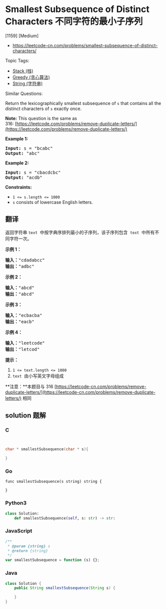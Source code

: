 # Smallest Subsequence of Distinct Characters 不同字符的最小子序列

[1159] [Medium]

- https://leetcode-cn.com/problems/smallest-subsequence-of-distinct-characters/

Topic Tags:

- [Stack (栈)](https://leetcode-cn.com/tag/stack/)
- [Greedy (贪心算法)](https://leetcode-cn.com/tag/greedy/)
- [String (字符串)](https://leetcode-cn.com/tag/string/)

Similar Questions:

Return the lexicographically smallest subsequence of `s` that contains all the distinct characters of `s` exactly once.

**Note:** This question is the same as 316: [https://leetcode.com/problems/remove-duplicate-letters/](https://leetcode.com/problems/remove-duplicate-letters/)

**Example 1:**

<pre><strong>Input:</strong> s = "bcabc"
<strong>Output:</strong> "abc"
</pre>

**Example 2:**

<pre><strong>Input:</strong> s = "cbacdcbc"
<strong>Output:</strong> "acdb"
</pre>

**Constraints:**

- `1 <= s.length <= 1000`
- `s` consists of lowercase English letters.

## 翻译

返回字符串 `text`  中按字典序排列最小的子序列，该子序列包含  `text`  中所有不同字符一次。

**示例 1：**

<pre><strong>输入：</strong>"cdadabcc"
<strong>输出：</strong>"adbc"
</pre>

**示例 2：**

<pre><strong>输入：</strong>"abcd"
<strong>输出：</strong>"abcd"
</pre>

**示例 3：**

<pre><strong>输入：</strong>"ecbacba"
<strong>输出：</strong>"eacb"
</pre>

**示例 4：**

<pre><strong>输入：</strong>"leetcode"
<strong>输出：</strong>"letcod"
</pre>

**提示：**

1.  `1 <= text.length <= 1000`
2.  `text`  由小写英文字母组成

**注意：**本题目与 316 [https://leetcode-cn.com/problems/remove-duplicate-letters/](https://leetcode-cn.com/problems/remove-duplicate-letters/) 相同

## solution 题解

### C

```c


char * smallestSubsequence(char * s){

}
```

### Go

```golang
func smallestSubsequence(s string) string {

}
```

### Python3

```python
class Solution:
    def smallestSubsequence(self, s: str) -> str:
```

### JavaScript

```javascript
/**
 * @param {string} s
 * @return {string}
 */
var smallestSubsequence = function (s) {};
```

### Java

```java
class Solution {
    public String smallestSubsequence(String s) {

    }
}
```
